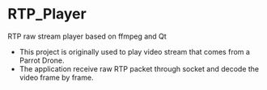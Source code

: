 # RTP_Player
RTP raw stream player based on ffmpeg and Qt

- This project is originally used to play video stream that comes from a Parrot Drone.
- The application receive raw RTP packet through socket and decode the video frame by frame. 

